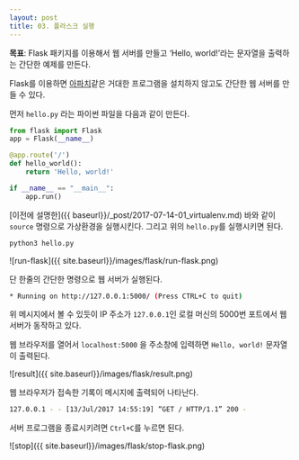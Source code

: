 ```yaml
---
layout: post
title: 03. 플라스크 실행
---
```


**목표**: Flask 패키지를 이용해서 웹 서버를 만들고 ‘Hello, world!’라는 문자열을 출력하는 간단한 예제를 만든다.

Flask를 이용하면 [아파치](https://httpd.apache.org/)같은 거대한 프로그램을 설치하지 않고도 간단한 웹 서버를 만들 수 있다.

먼저 `hello.py` 라는 파이썬 파일을 다음과 같이 만든다.

```python
from flask import Flask
app = Flask(__name__)

@app.route('/')
def hello_world():
	return 'Hello, world!'

if __name__ == "__main__":
	app.run()
```

[이전에 설명한]({{ baseurl}}/_post/2017-07-14-01_virtualenv.md) 바와 같이 `source` 명령으로 가상환경을 실행시킨다. 그리고 위의 `hello.py`를 실행시키면 된다.

```bash
python3 hello.py
```

![run-flask]({{ site.baseurl}}/images/flask/run-flask.png)

단 한줄의 간단한 명령으로 웹 서버가 실행된다.

```bash
* Running on http://127.0.0.1:5000/ (Press CTRL+C to quit)
```

위 메시지에서 볼 수 있듯이 IP 주소가 `127.0.0.1`인 로컬 머신의 5000번 포트에서 웹 서버가 동작하고 있다.

웹 브라우저를 열어서 `localhost:5000` 을 주소창에 입력하면 `Hello, world!` 문자열이 출력된다.

![result]({{ site.baseurl}}/images/flask/result.png)

웹 브라우저가 접속한 기록이 메시지에 출력되어 나타난다.
```bash
127.0.0.1 - - [13/Jul/2017 14:55:19] “GET / HTTP/1.1” 200 -
```

서버 프로그램을 종료시키려면 ```Ctrl+C```를 누르면 된다.

![stop]({{ site.baseurl}}/images/flask/stop-flask.png)
